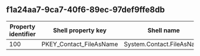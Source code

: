 ## f1a24aa7-9ca7-40f6-89ec-97def9ffe8db

Property identifier | Shell property key | Shell name | Alias
--- | --- | --- | ---
100 | PKEY_Contact_FileAsName | System.Contact.FileAsName | 

